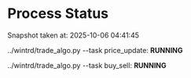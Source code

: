 # Process Status

Snapshot taken at: 2025-10-06 04:41:45

../wintrd/trade_algo.py --task price_update: **RUNNING**

../wintrd/trade_algo.py --task buy_sell: **RUNNING**

